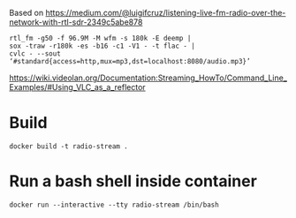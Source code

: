 Based on https://medium.com/@luigifcruz/listening-live-fm-radio-over-the-network-with-rtl-sdr-2349c5abe878

    rtl_fm -g50 -f 96.9M -M wfm -s 180k -E deemp |
    sox -traw -r180k -es -b16 -c1 -V1 - -t flac - |
    cvlc - --sout ‘#standard{access=http,mux=mp3,dst=localhost:8080/audio.mp3}’

https://wiki.videolan.org/Documentation:Streaming_HowTo/Command_Line_Examples/#Using_VLC_as_a_reflector

# Build

```
docker build -t radio-stream .
```

# Run a bash shell inside container

```
docker run --interactive --tty radio-stream /bin/bash
```
